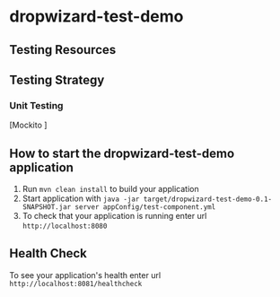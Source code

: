 # dropwizard-test-demo

## Testing Resources

## Testing Strategy
### Unit Testing
[Mockito ]

How to start the dropwizard-test-demo application
---

1. Run `mvn clean install` to build your application
1. Start application with `java -jar target/dropwizard-test-demo-0.1-SNAPSHOT.jar server appConfig/test-component.yml`
1. To check that your application is running enter url `http://localhost:8080`

Health Check
---

To see your application's health enter url `http://localhost:8081/healthcheck`
